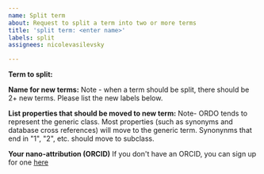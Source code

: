 ```yaml
---
name: Split term
about: Request to split a term into two or more terms
title: 'split term: <enter name>'
labels: split
assignees: nicolevasilevsky

---
```


**Term to split:**

**Name for new terms:** Note - when a term should be split, there should be 2+ new terms. Please list the new labels below. 

**List properties that should be moved to new term:** Note- ORDO tends to represent the generic class. Most properties (such as synonyms and database cross references) will move to the generic term. Synonynms that end in "1", "2", etc. should move to subclass.

**Your nano-attribution (ORCID)**
If you don't have an ORCID, you can sign up for one [here](https://orcid.org/)
